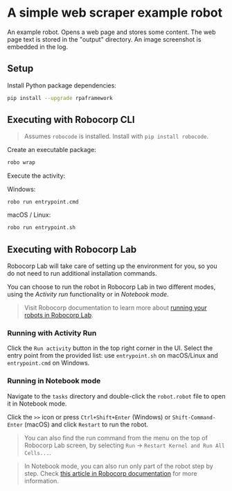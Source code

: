# A simple web scraper example robot

An example robot. Opens a web page and stores some content. The web page
text is stored in the "output" directory. An image screenshot is embedded in
the log.

## Setup

Install Python package dependencies:

```bash
pip install --upgrade rpaframework
```

## Executing with Robocorp CLI

> Assumes `robocode` is installed. Install with `pip install robocode`.

Create an executable package:

```bash
robo wrap
```

Execute the activity:

Windows:

```
robo run entrypoint.cmd
```

macOS / Linux:

```bash
robo run entrypoint.sh
```

## Executing with Robocorp Lab

Robocorp Lab will take care of setting up the environment for you, so you do not need to run additional installation commands.

You can choose to run the robot in Robocorp Lab in two different modes, using the _Activity run_ functionality or in _Notebook mode_.

> Visit Robocorp documentation to learn more about [running your robots in Robocorp Lab](https://hub.robocorp.com/knowledge-base/articles/running-robots-in-robocode-lab/).

### Running with Activity Run

Click the `Run activity` button in the top right corner in the UI.
Select the entry point from the provided list: use `entrypoint.sh` on macOS/Linux and `entrypoint.cmd` on Windows.

### Running in Notebook mode

Navigate to the `tasks` directory and double-click the `robot.robot` file to open it in Notebook mode.

Click the `>>` icon or press `Ctrl+Shift+Enter` (Windows) or `Shift-Command-Enter` (macOS) and click `Restart` to run the robot.

> You can also find the run command from the menu on the top of Robocorp Lab screen, by selecting `Run` -> `Restart Kernel and Run All Cells...`.

> In Notebook mode, you can also run only part of the robot step by step. Check [this article in Robocorp documentation](https://hub.robocorp.com/knowledge-base/articles/running-robots-in-robocode-lab/) for more information.
